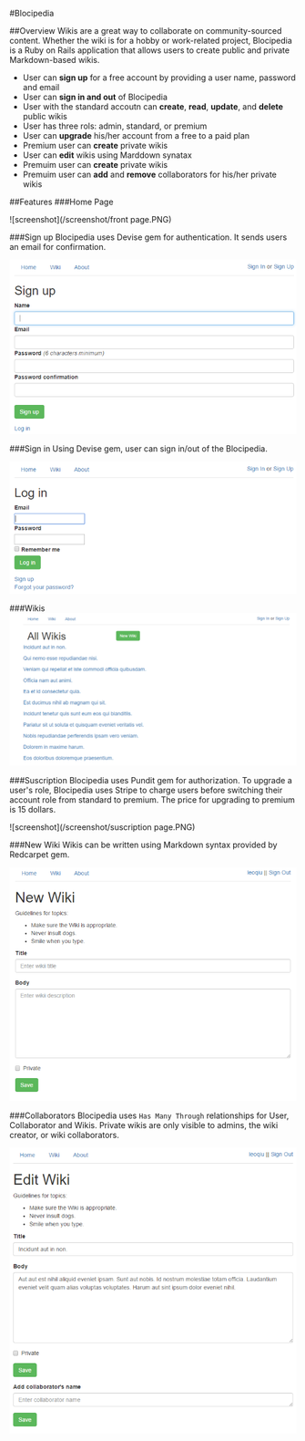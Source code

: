 #Blocipedia

##Overview
Wikis are a great way to collaborate on community-sourced content. Whether the wiki is for a hobby or work-related project, Blocipedia is a Ruby on Rails application that allows users to create public and private Markdown-based wikis.

 - User can **sign up** for a free account by providing a user name, password and email
 - User can **sign in and out** of Blocipedia
 - User with the standard accoutn can **create**, **read**, **update**, and **delete** public wikis
 - User has three rols: admin, standard, or premium
 - User can **upgrade** his/her account from a free to a paid plan
 - Premium user can **create** private wikis
 - User can **edit** wikis using Marddown synatax
 - Premuim user can **create** private wikis
 - Premuim user can **add** and **remove** collaborators for his/her private wikis


##Features
###Home Page

![screenshot](/screenshot/front page.PNG)

###Sign up
Blocipedia uses Devise gem for authentication. It sends users an email for confirmation.

![screenshot](/screenshot/signup.PNG)


###Sign in
Using Devise gem, user can sign in/out of the Blocipedia.

![screenshot](/screenshot/signin.PNG)

###Wikis
![screenshot](/screenshot/wikiss.PNG)

###Suscription
Blocipedia uses Pundit gem for authorization. To upgrade a user's role, Blocipedia uses Stripe to charge users before switching their account role from standard to premium. The price for upgrading to premium is 15 dollars.

![screenshot](/screenshot/suscription page.PNG)


###New Wiki
Wikis can be written using Markdown syntax provided by Redcarpet gem.

![screenshot](/screenshot/new_wiki.PNG)

###Collaborators
Blocipedia uses `Has Many Through` relationships for User, Collaborator and Wikis. Private wikis are only visible to admins, the wiki creator, or wiki collaborators. 

![screenshot](/screenshot/collaborator.PNG)
